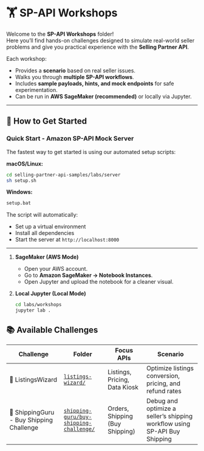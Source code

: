 # 🏋️ SP-API Workshops

Welcome to the **SP-API Workshops** folder!  
Here you’ll find hands-on challenges designed to simulate real-world seller problems and give you practical experience with the **Selling Partner API**.

Each workshop:
- Provides a **scenario** based on real seller issues.
- Walks you through **multiple SP-API workflows**.
- Includes **sample payloads, hints, and mock endpoints** for safe experimentation.
- Can be run in **AWS SageMaker (recommended)** or locally via Jupyter.

---

## 🚀 How to Get Started

### Quick Start - Amazon SP-API Mock Server

The fastest way to get started is using our automated setup scripts:

**macOS/Linux:**
```bash
cd selling-partner-api-samples/labs/server
sh setup.sh
```

**Windows:**
```cmd
setup.bat
```

The script will automatically:
- Set up a virtual environment
- Install all dependencies
- Start the server at `http://localhost:8000`

---
1. **SageMaker (AWS Mode)**  
   - Open your AWS account.  
   - Go to **Amazon SageMaker → Notebook Instances**.  
   - Open Jupyter and upload the notebook for a cleaner visual.

2. **Local Jupyter (Local Mode)**  
   ```bash
   cd labs/workshops
   jupyter lab .
   ```

## 📚 Available Challenges

| Challenge                                | Folder                                                                                                                                         | Focus APIs                     | Scenario                                                               |
|------------------------------------------|------------------------------------------------------------------------------------------------------------------------------------------------|--------------------------------|------------------------------------------------------------------------|
| 🧙 ListingsWizard                        | [`listings-wizard/`](https://github.com/amzn/selling-partner-api-samples/tree/hands-on-labs/labs/workshops/listings-wizard)                     | Listings, Pricing, Data Kiosk   | Optimize listings conversion, pricing, and refund rates                |
| 🚚 ShippingGuru - Buy Shipping Challenge | [`shipping-guru/buy-shipping-challenge/`](https://github.com/amzn/selling-partner-api-samples/tree/hands-on-labs/labs/workshops/shipping-guru/buy-shipping-challenge) | Orders, Shipping (Buy Shipping) | Debug and optimize a seller’s shipping workflow using SP-API Buy Shipping |
